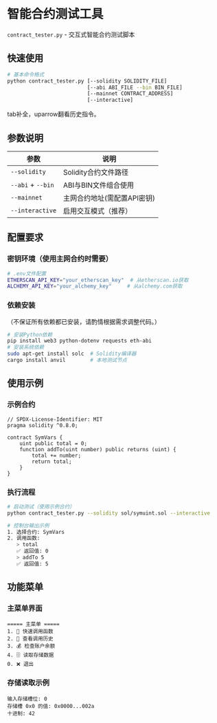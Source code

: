 # 智能合约测试工具

`contract_tester.py` - 交互式智能合约测试脚本

## 快速使用

```bash
# 基本命令格式
python contract_tester.py [--solidity SOLIDITY_FILE] 
                          [--abi ABI_FILE --bin BIN_FILE]
                          [--mainnet CONTRACT_ADDRESS]
                          [--interactive]
```
tab补全，uparrow翻看历史指令。

## 参数说明

| 参数            | 说明                          |
|-----------------|-------------------------------|
| `--solidity`    | Solidity合约文件路径          |
| `--abi` + `--bin`| ABI与BIN文件组合使用          |
| `--mainnet`     | 主网合约地址(需配置API密钥)   |
| `--interactive` | 启用交互模式（推荐）          |

## 配置要求

### 密钥环境（使用主网合约时需要）
```bash
# .env文件配置
ETHERSCAN_API_KEY="your_etherscan_key"  # 从etherscan.io获取
ALCHEMY_API_KEY="your_alchemy_key"     # 从alchemy.com获取
```

### 依赖安装
（不保证所有依赖都已安装，请酌情根据需求调整代码。）
```bash
# 安装Python依赖
pip install web3 python-dotenv requests eth-abi
# 安装系统依赖
sudo apt-get install solc  # Solidity编译器
cargo install anvil        # 本地测试节点
```

## 使用示例

### 示例合约
```solidity
// SPDX-License-Identifier: MIT
pragma solidity ^0.8.0;

contract SymVars {
    uint public total = 0;
    function addTo(uint number) public returns (uint) {
        total += number;
        return total;
    }
}
```

### 执行流程
```bash
# 启动测试（使用示例合约）
python contract_tester.py --solidity sol/symuint.sol --interactive

# 控制台输出示例
1. 选择合约: SymVars
2. 调用函数:
   > total
   ✅ 返回值: 0
   > addTo 5
   ✅ 返回值: 5
```

## 功能菜单

### 主菜单界面
```
===== 主菜单 =====
1. 🚀 快速调用函数
2. 📜 查看调用历史
3. 💰 检查账户余额
4. 🗄️ 读取存储数据
0. ❌ 退出
```

### 存储读取示例
```
输入存储槽位: 0
存储槽 0x0 的值: 0x0000...002a
十进制: 42
```
